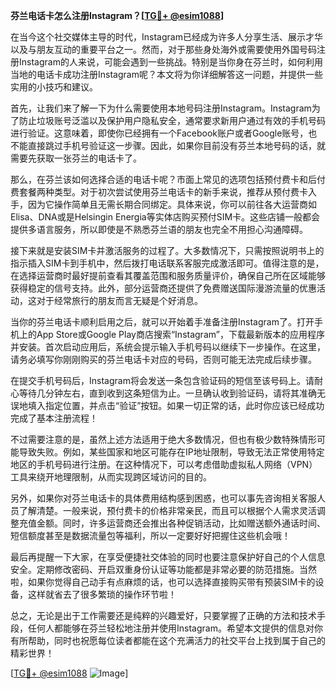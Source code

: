 **芬兰电话卡怎么注册Instagram？[[TG💪+ @esim1088](https://t.me/s/esim1088)]**

在当今这个社交媒体主导的时代，Instagram已经成为许多人分享生活、展示才华以及与朋友互动的重要平台之一。然而，对于那些身处海外或需要使用外国号码注册Instagram的人来说，可能会遇到一些挑战。特别是当你身在芬兰时，如何利用当地的电话卡成功注册Instagram呢？本文将为你详细解答这一问题，并提供一些实用的小技巧和建议。

首先，让我们来了解一下为什么需要使用本地号码注册Instagram。Instagram为了防止垃圾账号泛滥以及保护用户隐私安全，通常要求新用户通过有效的手机号码进行验证。这意味着，即使你已经拥有一个Facebook账户或者Google账号，也不能直接跳过手机号验证这一步骤。因此，如果你目前没有芬兰本地号码的话，就需要先获取一张芬兰的电话卡了。

那么，在芬兰该如何选择合适的电话卡呢？市面上常见的选项包括预付费卡和后付费套餐两种类型。对于初次尝试使用芬兰电话卡的新手来说，推荐从预付费卡入手，因为它操作简单且无需长期合同绑定。具体来说，你可以前往各大运营商如Elisa、DNA或是Helsingin Energia等实体店购买预付SIM卡。这些店铺一般都会提供多语言服务，所以即使是不熟悉芬兰语的朋友也完全不用担心沟通障碍。

接下来就是安装SIM卡并激活服务的过程了。大多数情况下，只需按照说明书上的指示插入SIM卡到手机中，然后拨打电话联系客服完成激活即可。值得注意的是，在选择运营商时最好提前查看其覆盖范围和服务质量评价，确保自己所在区域能够获得稳定的信号支持。此外，部分运营商还提供了免费赠送国际漫游流量的优惠活动，这对于经常旅行的朋友而言无疑是个好消息。

当你的芬兰电话卡顺利启用之后，就可以开始着手准备注册Instagram了。打开手机上的App Store或Google Play商店搜索“Instagram”，下载最新版本的应用程序并安装。首次启动应用后，系统会提示输入手机号码以继续下一步操作。在这里，请务必填写你刚刚购买的芬兰电话卡对应的号码，否则可能无法完成后续步骤。

在提交手机号码后，Instagram将会发送一条包含验证码的短信至该号码上。请耐心等待几分钟左右，直到收到这条短信为止。一旦确认收到验证码，请将其准确无误地填入指定位置，并点击“验证”按钮。如果一切正常的话，此时你应该已经成功完成了基本注册流程！

不过需要注意的是，虽然上述方法适用于绝大多数情况，但也有极少数特殊情形可能导致失败。例如，某些国家和地区可能存在IP地址限制，导致无法正常使用特定地区的手机号码进行注册。在这种情况下，可以考虑借助虚拟私人网络（VPN）工具来绕开地理限制，从而实现跨区域访问的目的。

另外，如果你对芬兰电话卡的具体费用结构感到困惑，也可以事先咨询相关客服人员了解清楚。一般来说，预付费卡的价格非常亲民，而且可以根据个人需求灵活调整充值金额。同时，许多运营商还会推出各种促销活动，比如赠送额外通话时间、短信额度甚至是数据流量包等福利，所以一定要好好把握住这些机会哦！

最后再提醒一下大家，在享受便捷社交体验的同时也要注意保护好自己的个人信息安全。定期修改密码、开启双重身份认证等功能都是非常必要的防范措施。当然啦，如果你觉得自己动手有点麻烦的话，也可以选择直接购买带有预装SIM卡的设备，这样就省去了很多繁琐的操作环节啦！

总之，无论是出于工作需要还是纯粹的兴趣爱好，只要掌握了正确的方法和技术手段，任何人都能够在芬兰轻松地注册并使用Instagram。希望本文提供的信息对你有所帮助，同时也祝愿每位读者都能在这个充满活力的社交平台上找到属于自己的精彩世界！ 

[[TG💪+ @esim1088](https://t.me/s/esim1088) ![Image](https://i.postimg.cc/4NQfJmqS/Snipaste-2025-05-13-00-14-12.png)]
